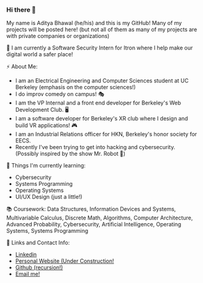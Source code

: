 ### Hi there 👋

<!--
**AdityaBhawal/AdityaBhawal** is a ✨ _special_ ✨ repository because its `README.md` (this file) appears on your GitHub profile.

Here are some ideas to get you started:

- 🔭 I’m currently working on ...
- 🌱 I’m currently learning ...
- 👯 I’m looking to collaborate on ...
- 🤔 I’m looking for help with ...
- 💬 Ask me about ...
- 📫 How to reach me: ...
- 😄 Pronouns: ...
- ⚡ Fun fact: ...
-->

My name is Aditya Bhawal (he/his) and this is my GitHub! Many of my projects will be posted here! (but not all of them as many of my projects are with private companies or organizations)

🔭 I am currently a Software Security Intern for Itron where I help make our digital world a safer place! 

⚡ About Me:
- I am an Electrical Engineering and Computer Sciences student at UC Berkeley (emphasis on the computer sciences!)
- I do improv comedy on campus! 🎭
- I am the VP Internal and a front end developer for Berkeley's Web Development Club. 🖥
- I am a software developer for Berkeley's XR club where I design and build VR applications! 🎮
- I am an Industrial Relations officer for HKN, Berkeley's honor society for EECS. 
- Recently I've been trying to get into hacking and cybersecurity. (Possibly inspired by the show Mr. Robot 👀)

🌱 Things I'm currently learning:
- Cybersecurity
- Systems Programming
- Operating Systems 
- UI/UX Design (just a little!)

📚 Coursework: Data Structures, Information Devices and Systems, Multivariable Calculus, Discrete Math, Algorithms, Computer Architecture, Advanced Probability, Cybersecurity, Artificial Intelligence, Operating Systems, Systems Programming

🔗 Links and Contact Info:
- [Linkedin](https://www.linkedin.com/in/adityabhawal/)
- [Personal Website (Under Construction!](www.adityabhawal.com)
- [Github (recursion!)](https://github.com/AdityaBhawal)
- [Email me!](mailto:adbhawal@berkeley.edu)



